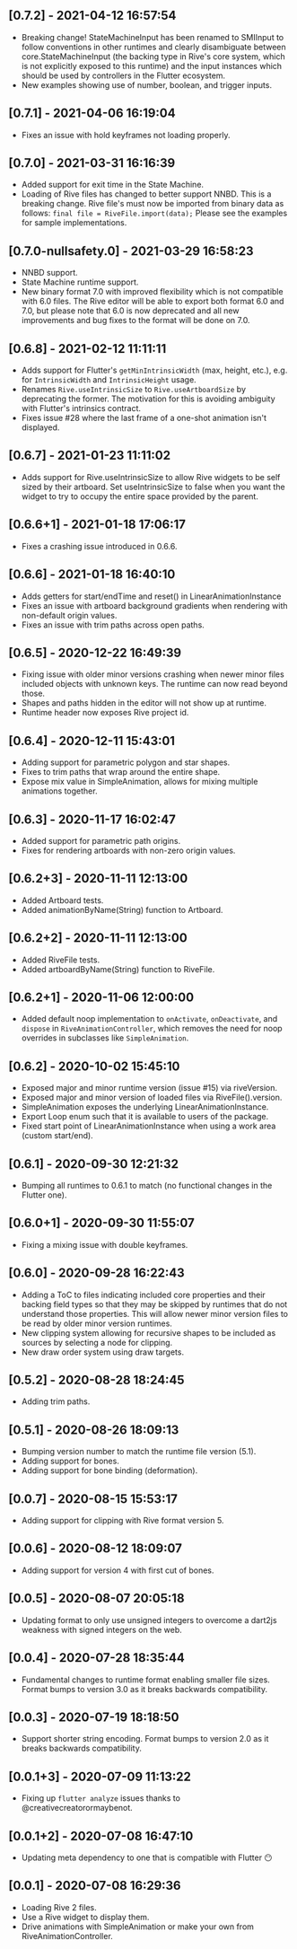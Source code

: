 
## [0.7.2] - 2021-04-12 16:57:54
- Breaking change! StateMachineInput has been renamed to SMIInput to follow conventions in other runtimes and clearly disambiguate between core.StateMachineInput (the backing type in Rive's core system, which is not explicitly exposed to this runtime) and the input instances which should be used by controllers in the Flutter ecosystem.
- New examples showing use of number, boolean, and trigger inputs.

## [0.7.1] - 2021-04-06 16:19:04
- Fixes an issue with hold keyframes not loading properly.

## [0.7.0] - 2021-03-31 16:16:39
- Added support for exit time in the State Machine.
- Loading of Rive files has changed to better support NNBD. This is a breaking change. Rive file's must now be imported from binary data as follows: `final file = RiveFile.import(data);` Please see the examples for sample implementations.
## [0.7.0-nullsafety.0] - 2021-03-29 16:58:23

- NNBD support.
- State Machine runtime support.
- New binary format 7.0 with improved flexibility which is not compatible with 6.0 files. The Rive editor will be able to export both format 6.0 and 7.0, but please note that 6.0 is now deprecated and all new improvements and bug fixes to the format will be done on 7.0.

## [0.6.8] - 2021-02-12 11:11:11

- Adds support for Flutter's `getMinIntrinsicWidth` (max, height, etc.), e.g. for `IntrinsicWidth`
  and `IntrinsicHeight` usage.
- Renames `Rive.useIntrinsicSize` to `Rive.useArtboardSize` by deprecating the former. The
  motivation for this is avoiding ambiguity with Flutter's intrinsics contract.
- Fixes issue #28 where the last frame of a one-shot animation isn't displayed.

## [0.6.7] - 2021-01-23 11:11:02

- Adds support for Rive.useIntrinsicSize to allow Rive widgets to be self sized by their artboard. Set useIntrinsicSize to false when you want the widget to try to occupy the entire space provided by the parent.

## [0.6.6+1] - 2021-01-18 17:06:17

- Fixes a crashing issue introduced in 0.6.6.

## [0.6.6] - 2021-01-18 16:40:10

- Adds getters for start/endTime and reset() in LinearAnimationInstance
- Fixes an issue with artboard background gradients when rendering with non-default origin values.
- Fixes an issue with trim paths across open paths.

## [0.6.5] - 2020-12-22 16:49:39

- Fixing issue with older minor versions crashing when newer minor files included objects with unknown keys. The runtime can now read beyond those.
- Shapes and paths hidden in the editor will not show up at runtime. 
- Runtime header now exposes Rive project id.

## [0.6.4] - 2020-12-11 15:43:01

- Adding support for parametric polygon and star shapes.
- Fixes to trim paths that wrap around the entire shape.
- Expose mix value in SimpleAnimation, allows for mixing multiple animations together.
  
## [0.6.3] - 2020-11-17 16:02:47

- Added support for parametric path origins.
- Fixes for rendering artboards with non-zero origin values.

## [0.6.2+3] - 2020-11-11 12:13:00

- Added Artboard tests.
- Added animationByName(String) function to Artboard.

## [0.6.2+2] - 2020-11-11 12:13:00

- Added RiveFile tests.
- Added artboardByName(String) function to RiveFile.

## [0.6.2+1] - 2020-11-06 12:00:00

- Added default noop implementation to `onActivate`, `onDeactivate`, and `dispose`
  in `RiveAnimationController`, which removes the need for noop overrides in subclasses
  like `SimpleAnimation`.

## [0.6.2] - 2020-10-02 15:45:10

- Exposed major and minor runtime version (issue #15) via riveVersion.
- Exposed major and minor version of loaded files via RiveFile().version.
- SimpleAnimation exposes the underlying LinearAnimationInstance.
- Export Loop enum such that it is available to users of the package.
- Fixed start point of LinearAnimationInstance when using a work area (custom start/end).

## [0.6.1] - 2020-09-30 12:21:32

- Bumping all runtimes to 0.6.1 to match (no functional changes in the Flutter one).

## [0.6.0+1] - 2020-09-30 11:55:07

- Fixing a mixing issue with double keyframes.

## [0.6.0] - 2020-09-28 16:22:43

- Adding a ToC to files indicating included core properties and their backing field types so that they may be skipped by runtimes that do not understand those properties. This will allow newer minor version files to be read by older minor version runtimes.
- New clipping system allowing for recursive shapes to be included as sources by selecting a node for clipping.
- New draw order system using draw targets.

## [0.5.2] - 2020-08-28 18:24:45

- Adding trim paths.

## [0.5.1] - 2020-08-26 18:09:13

- Bumping version number to match the runtime file version (5.1).
- Adding support for bones.
- Adding support for bone binding (deformation).

## [0.0.7] - 2020-08-15 15:53:17

- Adding support for clipping with Rive format version 5.

## [0.0.6] - 2020-08-12 18:09:07

- Adding support for version 4 with first cut of bones.

## [0.0.5] - 2020-08-07 20:05:18

- Updating format to only use unsigned integers to overcome a dart2js weakness with signed integers on the web.

## [0.0.4] - 2020-07-28 18:35:44

- Fundamental changes to runtime format enabling smaller file sizes. Format bumps to version 3.0 as it breaks backwards compatibility.

## [0.0.3] - 2020-07-19 18:18:50

- Support shorter string encoding. Format bumps to version 2.0 as it breaks backwards compatibility.

## [0.0.1+3] - 2020-07-09 11:13:22

- Fixing up ```flutter analyze``` issues thanks to @creativecreatorormaybenot.

## [0.0.1+2] - 2020-07-08 16:47:10

- Updating meta dependency to one that is compatible with Flutter 😶


## [0.0.1] - 2020-07-08 16:29:36

- Loading Rive 2 files.
- Use a Rive widget to display them.
- Drive animations with SimpleAnimation or make your own from RiveAnimationController.
